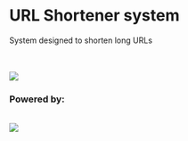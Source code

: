 <h1>URL Shortener system</h1>
<p>System designed to shorten long URLs</p>
<br />
<br />
<img src="https://i.imgur.com/snoR53v.jpg"/>
<br/>
<h3>Powered by:</h3>
<br />
<img src="https://i.imgur.com/mciMYhg.jpg"/>
